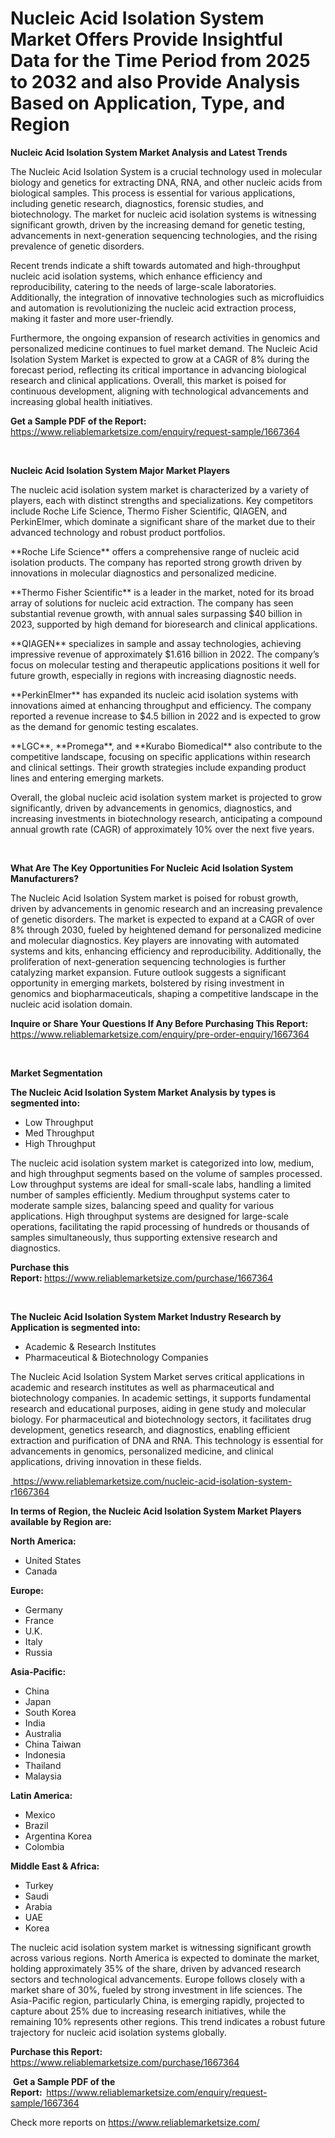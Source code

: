 <p><h1>Nucleic Acid Isolation System Market Offers Provide Insightful Data for the Time Period from 2025 to 2032 and also Provide Analysis Based on Application, Type, and Region</h1></p><p><strong>Nucleic Acid Isolation System Market Analysis and Latest Trends</strong></p>
<p><p>The Nucleic Acid Isolation System is a crucial technology used in molecular biology and genetics for extracting DNA, RNA, and other nucleic acids from biological samples. This process is essential for various applications, including genetic research, diagnostics, forensic studies, and biotechnology. The market for nucleic acid isolation systems is witnessing significant growth, driven by the increasing demand for genetic testing, advancements in next-generation sequencing technologies, and the rising prevalence of genetic disorders.</p><p>Recent trends indicate a shift towards automated and high-throughput nucleic acid isolation systems, which enhance efficiency and reproducibility, catering to the needs of large-scale laboratories. Additionally, the integration of innovative technologies such as microfluidics and automation is revolutionizing the nucleic acid extraction process, making it faster and more user-friendly.</p><p>Furthermore, the ongoing expansion of research activities in genomics and personalized medicine continues to fuel market demand. The Nucleic Acid Isolation System Market is expected to grow at a CAGR of 8% during the forecast period, reflecting its critical importance in advancing biological research and clinical applications. Overall, this market is poised for continuous development, aligning with technological advancements and increasing global health initiatives.</p></p>
<p><strong>Get a Sample PDF of the Report:&nbsp;</strong> <a href="https://www.reliablemarketsize.com/enquiry/request-sample/1667364?utm_campaign=2337&utm_medium=2&utm_source=Github&utm_content=ia&utm_term=27022025&utm_id=nucleic-acid-isolation-system">https://www.reliablemarketsize.com/enquiry/request-sample/1667364</a></p>
<p>&nbsp;</p>
<p><strong>Nucleic Acid Isolation System Major Market Players</strong></p>
<p><p>The nucleic acid isolation system market is characterized by a variety of players, each with distinct strengths and specializations. Key competitors include Roche Life Science, Thermo Fisher Scientific, QIAGEN, and PerkinElmer, which dominate a significant share of the market due to their advanced technology and robust product portfolios.</p><p>**Roche Life Science** offers a comprehensive range of nucleic acid isolation products. The company has reported strong growth driven by innovations in molecular diagnostics and personalized medicine.</p><p>**Thermo Fisher Scientific** is a leader in the market, noted for its broad array of solutions for nucleic acid extraction. The company has seen substantial revenue growth, with annual sales surpassing $40 billion in 2023, supported by high demand for bioresearch and clinical applications.</p><p>**QIAGEN** specializes in sample and assay technologies, achieving impressive revenue of approximately $1.616 billion in 2022. The company’s focus on molecular testing and therapeutic applications positions it well for future growth, especially in regions with increasing diagnostic needs.</p><p>**PerkinElmer** has expanded its nucleic acid isolation systems with innovations aimed at enhancing throughput and efficiency. The company reported a revenue increase to $4.5 billion in 2022 and is expected to grow as the demand for genomic testing escalates.</p><p>**LGC**, **Promega**, and **Kurabo Biomedical** also contribute to the competitive landscape, focusing on specific applications within research and clinical settings. Their growth strategies include expanding product lines and entering emerging markets.</p><p>Overall, the global nucleic acid isolation system market is projected to grow significantly, driven by advancements in genomics, diagnostics, and increasing investments in biotechnology research, anticipating a compound annual growth rate (CAGR) of approximately 10% over the next five years.</p></p>
<p>&nbsp;</p>
<p><strong>What Are The Key Opportunities For Nucleic Acid Isolation System Manufacturers?</strong></p>
<p><p>The Nucleic Acid Isolation System market is poised for robust growth, driven by advancements in genomic research and an increasing prevalence of genetic disorders. The market is expected to expand at a CAGR of over 8% through 2030, fueled by heightened demand for personalized medicine and molecular diagnostics. Key players are innovating with automated systems and kits, enhancing efficiency and reproducibility. Additionally, the proliferation of next-generation sequencing technologies is further catalyzing market expansion. Future outlook suggests a significant opportunity in emerging markets, bolstered by rising investment in genomics and biopharmaceuticals, shaping a competitive landscape in the nucleic acid isolation domain.</p></p>
<p><strong>Inquire or Share Your Questions If Any Before Purchasing This Report:</strong> <a href="https://www.reliablemarketsize.com/enquiry/pre-order-enquiry/1667364?utm_campaign=2337&utm_medium=2&utm_source=Github&utm_content=ia&utm_term=27022025&utm_id=nucleic-acid-isolation-system">https://www.reliablemarketsize.com/enquiry/pre-order-enquiry/1667364</a></p>
<p>&nbsp;</p>
<p><strong>Market Segmentation</strong></p>
<p><strong>The Nucleic Acid Isolation System Market Analysis by types is segmented into:</strong></p>
<p><ul><li>Low Throughput</li><li>Med Throughput</li><li>High Throughput</li></ul></p>
<p><p>The nucleic acid isolation system market is categorized into low, medium, and high throughput segments based on the volume of samples processed. Low throughput systems are ideal for small-scale labs, handling a limited number of samples efficiently. Medium throughput systems cater to moderate sample sizes, balancing speed and quality for various applications. High throughput systems are designed for large-scale operations, facilitating the rapid processing of hundreds or thousands of samples simultaneously, thus supporting extensive research and diagnostics.</p></p>
<p><strong>Purchase this Report:&nbsp;</strong><a href="https://www.reliablemarketsize.com/purchase/1667364?utm_campaign=2337&utm_medium=2&utm_source=Github&utm_content=ia&utm_term=27022025&utm_id=nucleic-acid-isolation-system">https://www.reliablemarketsize.com/purchase/1667364</a></p>
<p>&nbsp;</p>
<p><strong>The Nucleic Acid Isolation System Market Industry Research by Application is segmented into:</strong></p>
<p><ul><li>Academic & Research Institutes</li><li>Pharmaceutical & Biotechnology Companies</li></ul></p>
<p><p>The Nucleic Acid Isolation System Market serves critical applications in academic and research institutes as well as pharmaceutical and biotechnology companies. In academic settings, it supports fundamental research and educational purposes, aiding in gene study and molecular biology. For pharmaceutical and biotechnology sectors, it facilitates drug development, genetics research, and diagnostics, enabling efficient extraction and purification of DNA and RNA. This technology is essential for advancements in genomics, personalized medicine, and clinical applications, driving innovation in these fields.</p></p>
<p><a href="https://www.reliablemarketsize.com/nucleic-acid-isolation-system-r1667364?utm_campaign=2337&utm_medium=2&utm_source=Github&utm_content=ia&utm_term=27022025&utm_id=nucleic-acid-isolation-system">&nbsp;https://www.reliablemarketsize.com/nucleic-acid-isolation-system-r1667364</a></p>
<p><strong>In terms of Region, the Nucleic Acid Isolation System Market Players available by Region are:</strong></p>
<p>
    <p> <strong> North America: </strong>
        <ul>
            <li>United States</li>
            <li>Canada</li>
        </ul>
        </p> 
    <p> <strong> Europe: </strong>
        <ul>
            <li>Germany</li>
            <li>France</li>
            <li>U.K.</li>
            <li>Italy</li>
            <li>Russia</li>
        </ul>
        </p> 
    <p> <strong> Asia-Pacific: </strong>
        <ul>
            <li>China</li>
            <li>Japan</li>
            <li>South Korea</li>
            <li>India</li>
            <li>Australia</li>
            <li>China Taiwan</li>
            <li>Indonesia</li>
            <li>Thailand</li>
            <li>Malaysia</li>
        </ul>
        </p> 
    <p> <strong> Latin America: </strong>
        <ul>
            <li>Mexico</li>
            <li>Brazil</li>
            <li>Argentina Korea</li>
            <li>Colombia</li>
        </ul>
        </p> 
    <p> <strong> Middle East & Africa: </strong>
        <ul>
            <li>Turkey</li>
            <li>Saudi</li>
            <li>Arabia</li>
            <li>UAE</li>
            <li>Korea</li>
        </ul>
    </p>
    </p>
<p><p>The nucleic acid isolation system market is witnessing significant growth across various regions. North America is expected to dominate the market, holding approximately 35% of the share, driven by advanced research sectors and technological advancements. Europe follows closely with a market share of 30%, fueled by strong investment in life sciences. The Asia-Pacific region, particularly China, is emerging rapidly, projected to capture about 25% due to increasing research initiatives, while the remaining 10% represents other regions. This trend indicates a robust future trajectory for nucleic acid isolation systems globally.</p></p>
<p><strong>Purchase this Report: </strong><a href="https://www.reliablemarketsize.com/purchase/1667364?utm_campaign=2337&utm_medium=2&utm_source=Github&utm_content=ia&utm_term=27022025&utm_id=nucleic-acid-isolation-system">https://www.reliablemarketsize.com/purchase/1667364</a></p>
<p>&nbsp;<strong>Get a Sample PDF of the Report:&nbsp;&nbsp;</strong><a href="https://www.reliablemarketsize.com/enquiry/request-sample/1667364?utm_campaign=2337&utm_medium=2&utm_source=Github&utm_content=ia&utm_term=27022025&utm_id=nucleic-acid-isolation-system">https://www.reliablemarketsize.com/enquiry/request-sample/1667364</a></p>
<p><strong></strong></p>
<p>Check more reports on <a href="https://www.reliablemarketsize.com/?utm_campaign=2337&utm_medium=2&utm_source=Github&utm_content=ia&utm_term=27022025&utm_id=nucleic-acid-isolation-system">https://www.reliablemarketsize.com/</a></p>